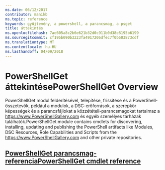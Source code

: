 ```yaml
---
ms.date: 06/12/2017
contributor: manikb
ms.topic: reference
keywords: gyűjtemény, a powershell, a parancsmag, a psget
title: áttekintés
ms.openlocfilehash: 7ae605a8c2b6e621b32d0c911b0d38e8195b6199
ms.sourcegitcommit: cf195b090b3223fa4917206dfec7f0b603873cdf
ms.translationtype: MT
ms.contentlocale: hu-HU
ms.lasthandoff: 04/09/2018
---
```

# <a name="powershellget-overview"></a><span data-ttu-id="30205-103">PowerShellGet áttekintése</span><span class="sxs-lookup"><span data-stu-id="30205-103">PowerShellGet Overview</span></span>

<span data-ttu-id="30205-104">PowerShellGet modul felderítésével, telepítése, frissítése és a PowerShell-összetevők, például a modulok, a DSC-erőforrások, a szerepkör képességek és a parancsfájlokat a közzétételi-parancsmagokat tartalmaz a https://www.PowerShellGallery.com és egyéb személyes tárházak találhatók.</span><span class="sxs-lookup"><span data-stu-id="30205-104">PowerShellGet module contains cmdlets for discovering, installing, updating and publishing the PowerShell artifacts like Modules, DSC Resources, Role Capabilities and Scripts from the https://www.PowerShellGallery.com and other private repositories.</span></span>

## <a name="powershellget-cmdlet-referencepsgetcmdletsreferencemd"></a>[<span data-ttu-id="30205-105">PowerShellGet parancsmag-referencia</span><span class="sxs-lookup"><span data-stu-id="30205-105">PowerShellGet cmdlet reference</span></span>](./psget_cmdlets_reference.md)